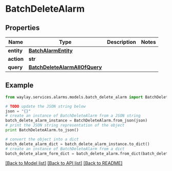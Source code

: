 # BatchDeleteAlarm


## Properties

Name | Type | Description | Notes
------------ | ------------- | ------------- | -------------
**entity** | [**BatchAlarmEntity**](BatchAlarmEntity.md) |  | 
**action** | **str** |  | 
**query** | [**BatchDeleteAlarmAllOfQuery**](BatchDeleteAlarmAllOfQuery.md) |  | 

## Example

```python
from waylay.services.alarms.models.batch_delete_alarm import BatchDeleteAlarm

# TODO update the JSON string below
json = "{}"
# create an instance of BatchDeleteAlarm from a JSON string
batch_delete_alarm_instance = BatchDeleteAlarm.from_json(json)
# print the JSON string representation of the object
print BatchDeleteAlarm.to_json()

# convert the object into a dict
batch_delete_alarm_dict = batch_delete_alarm_instance.to_dict()
# create an instance of BatchDeleteAlarm from a dict
batch_delete_alarm_form_dict = batch_delete_alarm.from_dict(batch_delete_alarm_dict)
```
[[Back to Model list]](../README.md#documentation-for-models) [[Back to API list]](../README.md#documentation-for-api-endpoints) [[Back to README]](../README.md)


